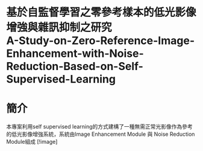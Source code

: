 # 基於自監督學習之零參考樣本的低光影像增強與雜訊抑制之研究 <br> A-Study-on-Zero-Reference-Image-Enhancement-with-Noise-Reduction-Based-on-Self-Supervised-Learning

# 簡介
本專案利用self supervised learning的方式建構了一種無需正常光影像作為參考的低光影像增強系統，系統由Image Enhancement Module 與 Noise Reduction Module組成
[!image] 
